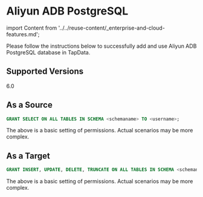 # Aliyun ADB PostgreSQL

import Content from '../../reuse-content/_enterprise-and-cloud-features.md';

<Content />

Please follow the instructions below to successfully add and use Aliyun ADB PostgreSQL database in TapData.

## Supported Versions

6.0

## As a Source

```sql
GRANT SELECT ON ALL TABLES IN SCHEMA <schemaname> TO <username>;
```

The above is a basic setting of permissions. Actual scenarios may be more complex.

## As a Target

```sql
GRANT INSERT, UPDATE, DELETE, TRUNCATE ON ALL TABLES IN SCHEMA <schemaname> TO <username>;
```

The above is a basic setting of permissions. Actual scenarios may be more complex.